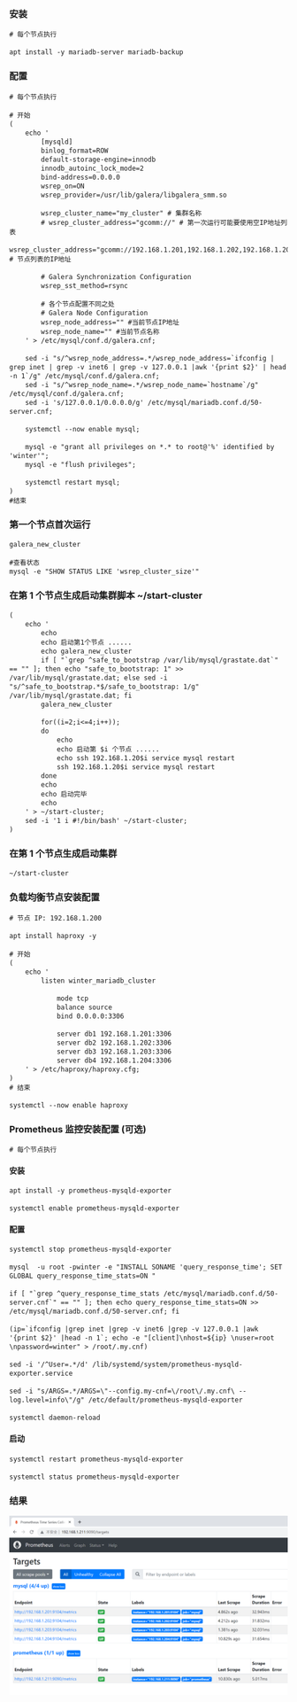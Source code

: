 

### 安装 

	# 每个节点执行

	apt install -y mariadb-server mariadb-backup


### 配置 

	# 每个节点执行

	# 开始
	(
		echo '
			[mysqld]
			binlog_format=ROW
			default-storage-engine=innodb
			innodb_autoinc_lock_mode=2
			bind-address=0.0.0.0
			wsrep_on=ON
			wsrep_provider=/usr/lib/galera/libgalera_smm.so

			wsrep_cluster_name="my_cluster" # 集群名称
			# wsrep_cluster_address="gcomm://" # 第一次运行可能要使用空IP地址列表
			wsrep_cluster_address="gcomm://192.168.1.201,192.168.1.202,192.168.1.203,192.168.1.204" # 节点列表的IP地址

			# Galera Synchronization Configuration
			wsrep_sst_method=rsync

			# 各个节点配置不同之处
			# Galera Node Configuration
			wsrep_node_address="" #当前节点IP地址
			wsrep_node_name="" #当前节点名称
		' > /etc/mysql/conf.d/galera.cnf;

		sed -i "s/^wsrep_node_address=.*/wsrep_node_address=`ifconfig | grep inet | grep -v inet6 | grep -v 127.0.0.1 |awk '{print $2}' | head -n 1`/g" /etc/mysql/conf.d/galera.cnf;
		sed -i "s/^wsrep_node_name=.*/wsrep_node_name=`hostname`/g" /etc/mysql/conf.d/galera.cnf;
		sed -i 's/127.0.0.1/0.0.0.0/g' /etc/mysql/mariadb.conf.d/50-server.cnf;
		
		systemctl --now enable mysql;
		
		mysql -e "grant all privileges on *.* to root@'%' identified by 'winter'";
		mysql -e "flush privileges";
		
		systemctl restart mysql;
	)
	#结束


### 第一个节点首次运行 

	galera_new_cluster
	
	#查看状态
	mysql -e "SHOW STATUS LIKE 'wsrep_cluster_size'"


### 在第 1 个节点生成启动集群脚本 ~/start-cluster

	(
		echo '
			echo
			echo 启动第1个节点 ......
			echo galera_new_cluster
			if [ "`grep ^safe_to_bootstrap /var/lib/mysql/grastate.dat`" == "" ]; then echo "safe_to_bootstrap: 1" >> /var/lib/mysql/grastate.dat; else sed -i "s/^safe_to_bootstrap.*$/safe_to_bootstrap: 1/g" /var/lib/mysql/grastate.dat; fi
			galera_new_cluster

			for((i=2;i<=4;i++));
			do
			    echo
			    echo 启动第 $i 个节点 ......
			    echo ssh 192.168.1.20$i service mysql restart
			    ssh 192.168.1.20$i service mysql restart
			done
			echo
			echo 启动完毕
			echo
		' > ~/start-cluster;
		sed -i '1 i #!/bin/bash' ~/start-cluster;
	)


### 在第 1 个节点生成启动集群

	~/start-cluster


### 负载均衡节点安装配置 

	# 节点 IP: 192.168.1.200

	apt install haproxy -y

	# 开始
	(
		echo '
			listen winter_mariadb_cluster

				mode tcp
				balance source
				bind 0.0.0.0:3306
				
				server db1 192.168.1.201:3306
				server db2 192.168.1.202:3306
				server db3 192.168.1.203:3306
				server db4 192.168.1.204:3306
		' > /etc/haproxy/haproxy.cfg;
	)
	# 结束

	systemctl --now enable haproxy


### Prometheus 监控安装配置 (可选)

	# 每个节点执行

#### 安装

	apt install -y prometheus-mysqld-exporter

	systemctl enable prometheus-mysqld-exporter

#### 配置

	systemctl stop prometheus-mysqld-exporter

	mysql  -u root -pwinter -e "INSTALL SONAME 'query_response_time'; SET GLOBAL query_response_time_stats=ON "

	if [ "`grep ^query_response_time_stats /etc/mysql/mariadb.conf.d/50-server.cnf`" == "" ]; then echo query_response_time_stats=ON >> /etc/mysql/mariadb.conf.d/50-server.cnf; fi

	(ip=`ifconfig |grep inet |grep -v inet6 |grep -v 127.0.0.1 |awk '{print $2}' |head -n 1`; echo -e "[client]\nhost=${ip} \nuser=root \npassword=winter" > /root/.my.cnf)

	sed -i '/^User=.*/d' /lib/systemd/system/prometheus-mysqld-exporter.service
		
	sed -i "s/ARGS=.*/ARGS=\"--config.my-cnf=\/root\/.my.cnf\ --log.level=info\"/g" /etc/default/prometheus-mysqld-exporter
	
	systemctl daemon-reload

#### 启动

	systemctl restart prometheus-mysqld-exporter
	
	systemctl status prometheus-mysqld-exporter

### 结果

![image](https://github.com/AndyInAi/Winter/blob/main/img/p8s/p8s-mariadb.png)


